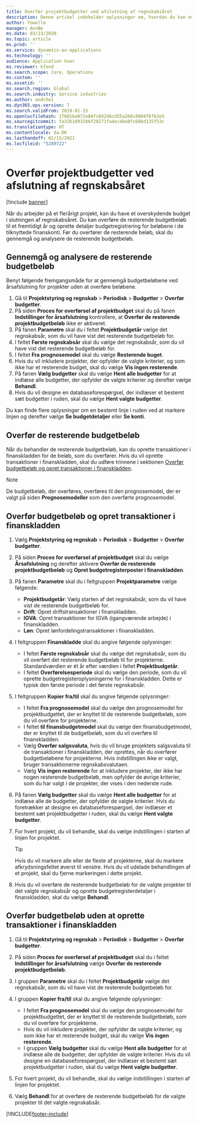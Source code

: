 ```yaml
---
title: Overfør projektbudgetter ved afslutning af regnskabsåret
description: Denne artikel indeholder oplysninger om, hvordan du kan overføre resterende budgetbeløb til fremtidige år og oprette detaljer om budgetregistrering.
author: Yowelle
manager: AnnBe
ms.date: 03/23/2020
ms.topic: article
ms.prod: ''
ms.service: dynamics-ax-applications
ms.technology: ''
audience: Application User
ms.reviewer: kfend
ms.search.scope: Core, Operations
ms.custom: ''
ms.assetid: ''
ms.search.region: Global
ms.search.industry: Service industries
ms.author: andchoi
ms.dyn365.ops.version: 7
ms.search.validFrom: 2019-01-15
ms.openlocfilehash: 1f601be072e84fc04246cd55a260c8004f6fb3e5
ms.sourcegitcommit: fa32b1893286f20271fa4ec4be8fc68bd135f53c
ms.translationtype: HT
ms.contentlocale: da-DK
ms.lasthandoff: 02/15/2021
ms.locfileid: "5289722"
---
```

# <a name="transfer-project-budgets-at-fiscal-year-end"></a>Overfør projektbudgetter ved afslutning af regnskabsåret

[!include [banner](../includes/banner.md)]

Når du arbejder på et flerårigt projekt, kan du have et overskydende budget i slutningen af regnskabsåret. Du kan overføre de resterende budgetbeløb til et fremtidigt år og oprette detaljer budgetregistrering for beløbene i de tilknyttede finanskonti. Før du overfører de resterende beløb, skal du gennemgå og analysere de resterende budgetbeløb.

## <a name="review-and-analyze-remaining-budget-amounts"></a>Gennemgå og analysere de resterende budgetbeløb

Benyt følgende fremgangsmåde for at gennemgå budgetbeløbene ved årsafslutning for projekter uden at overføre beløbene.

1. Gå til **Projektstyring og regnskab** > **Periodisk** > **Budgetter** > **Overfør budgetter**. 
2. På siden **Proces for overførsel af projektbudget** skal du på fanen **Indstillinger for årsafslutning** kontrollere, at **Overfør de resterende projektbudgetbeløb** ikke er aktiveret.
3. På fanen **Parametre** skal du i feltet **Projektbudgetår** vælge det regnskabsår, som du vil have vist det resterende budgetbeløb for. 
4. I feltet **Første regnskabsår** skal du vælge det regnskabsår, som du vil have vist det resterende budgetbeløb for. 
5. I feltet **Fra prognosemodel** skal du vælge **Resterende buget**. 
6. Hvis du vil inkludere projekter, der opfylder de valgte kriterier, og som ikke har et resterende budget, skal du vælge **Vis ingen resterende**.  
7. På fanen **Vælg budgetter** skal du vælge **Hent alle budgetter** for at indlæse alle budgetter, der opfylder de valgte kriterier og derefter vælge **Behandl**. 
8. Hvis du vil designe en databaseforespørgsel, der indlæser et bestemt sæt budgetter i ruden, skal du vælge **Hent valgte budgetter**.

Du kan finde flere oplysninger om en bestemt linje i ruden ved at markere linjen og derefter vælge **Se budgetdetaljer** eller **Se konti**.

## <a name="carry-forward-remaining-budget-amounts"></a>Overfør de resterende budgetbeløb 

Når du behandler de resterende budgetbeløb, kan du oprette transaktioner i finanskladden for de beløb, som du overfører. Hvis du vil oprette transaktioner i finanskladden, skal du udføre trinnene i sektionen [Overfør budgetbeløb og opret transaktioner i finanskladden](#carry-forward). 

> [!NOTE]
> De budgetbeløb, der overføres, overføres til den prognosemodel, der er valgt på siden **Prognosemodeller** som den overførte prognosemodel.  

## <a name="carry-forward-budget-amounts-and-create-general-ledger-transactions"></a><a name="carry-forward"></a>Overfør budgetbeløb og opret transaktioner i finanskladden

1.  Vælg **Projektstyring og regnskab** > **Periodisk** > **Budgetter** > **Overfør budgetter**. 
2. På siden **Proces for overførsel af projektbudget** skal du vælge **Årsafslutning** og derefter aktivere **Overfør de resterende projektbudgetbeløb** og **Opret budgetregisterposter i finanskladden**. 
3. På fanen **Parametre** skal du i feltgruppen **Projektparametre** vælge følgende:

   - **Projektbudgetår**: Vælg starten af det regnskabsår, som du vil have vist de resterende budgetbeløb for. 
   - **Drift**: Opret driftstransaktioner i finanskladden. 
   -  **IGVA**: Opret transaktioner for IGVA (igangværende arbejde) i finanskladden.
   -  **Løn**: Opret lønfordelingstransaktioner i finanskladden. 

5. I feltgruppen **Finanskladde** skal du angive følgende oplysninger: 

   - I feltet **Første regnskabsår** skal du vælge det regnskabsår, som du vil overført det resterende budgetbeløb til for projekterne. Standardværdien er ét år efter værdien i feltet **Projektbudgetår**.
   -  I feltet **Overførelsesperiode** skal du vælge den periode, som du vil oprette budgetregisteroplysningerne for i finanskladden. Dette er typisk den første periode i det første regnskabsår.

6. I feltgruppen **Kopier fra/til** skal du angive følgende oplysninger:

   - I feltet **Fra prognosemodel** skal du vælge den prognosemodel for projektbudgettet, der er knyttet til de resterende budgetbeløb, som du vil overføre for projekterne. 
   - I feltet **til finansbudgetmodel** skal du vælge den finansbudgetmodel, der er knyttet til de budgetbeløb, som du vil overføre til finanskladden. 
   -  Vælg **Overfør salgsvaluta**, hvis du vil bruge projektets salgsvaluta til de transaktioner i finanskladden, der oprettes, når du overfører budgetbeløbene for projekterne. Hvis indstillingen ikke er valgt, bruger transaktionerne regnskabsvalutaen. 
   -  Vælg **Vis ingen resterende** for at inkludere projekter, der ikke har nogen resterende budgetbeløb, men opfylder de øvrige kriterier, som du har valgt i de projekter, der vises i den nederste rude.

7. På fanen **Vælg budgetter** skal du vælge **Hent alle budgetter** for at indlæse alle de budgetter, der opfylder de valgte kriterier. Hvis du foretrækker at designe en databaseforespørgsel, der indlæser et bestemt sæt projektbudgetter i ruden, skal du vælge **Hent valgte budgetter**.
8. For hvert projekt, du vil behandle, skal du vælge indstillingen i starten af linjen for projektet.

    > [!TIP]
    > Hvis du vil markere alle eller de fleste af projekterne, skal du markere afkrydsningsfeltet øverst til venstre. Hvis du vil udelade behandlingen af et projekt, skal du fjerne markeringen i dette projekt.

9. Hvis du vil overføre de resterende budgetbeløb for de valgte projekter til det valgte regnskabsår og oprette budgetregisterdetaljer i finanskladden, skal du vælge **Behandl**.

## <a name="carry-forward-budget-amounts-without-creating-general-ledger-transactions"></a>Overfør budgetbeløb uden at oprette transaktioner i finanskladden

1. Gå til **Projektstyring og regnskab** > **Periodisk** > **Budgetter** > **Overfør budgetter**.
2. På siden **Proces for overførsel af projektbudget** skal du i feltet **Indstillinger for årsafslutning** vælge **Overfør de resterende projektbudgetbeløb**.
3. I gruppen **Parametre** skal du i feltet **Projektbudgetår** vælge det regnskabsår, som du vil have vist de resterende budgetbeløb for.
4. I gruppen **Kopier fra/til** skal du angive følgende oplysninger:

   - I feltet **Fra prognosemodel** skal du vælge den prognosemodel for projektbudgettet, der er knyttet til de resterende budgetbeløb, som du vil overføre for projekterne. 
   - Hvis du vil inkludere projekter, der opfylder de valgte kriterier, og som ikke har et resterende budget, skal du vælge **Vis ingen resterende**.
   - I gruppen **Vælg budgetter** skal du vælge **Hent alle budgetter** for at indlæse alle de budgetter, der opfylder de valgte kriterier. Hvis du vil designe en databaseforespørgsel, der indlæser et bestemt sæt projektbudgetter i ruden, skal du vælge **Hent valgte budgetter**.

5. For hvert projekt, du vil behandle, skal du vælge indstillingen i starten af linjen for projektet. 
6. Vælg **Behandl** for at overføre de resterende budgetbeløb for de valgte projekter til det valgte regnskabsår.



[!INCLUDE[footer-include](../includes/footer-banner.md)]